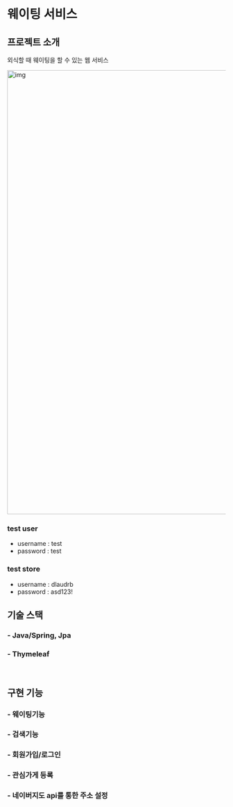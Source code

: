 # 웨이팅 서비스

## 프로젝트 소개

<p align="justify">
외식할 때 웨이팅을 할 수 있는 웹 서비스
</p>

<img width="1023" alt="img" src="https://user-images.githubusercontent.com/87743103/200153992-8cbeddfb-4b00-45e0-b216-62c1d78a50ec.png">


<br>

### test user
 - username : test
 - password : test
### test store
- username : dlaudrb
- password : asd123!

## 기술 스택

### - Java/Spring, Jpa
### - Thymeleaf

<br>

## 구현 기능

### - 웨이팅기능

### - 검색기능

### - 회원가입/로그인

### - 관심가게 등록

### - 네이버지도 api를 통한 주소 설정

<br>

<br>

